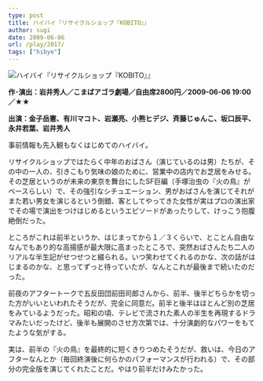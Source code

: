 ```yaml
---
type: post
title: ハイバイ『リサイクルショップ『KOBITO』』
author: sugi
date: 2009-06-06
url: /play/2017/
tags: ["hibye"]
---
```

<img src="/images/play/20090606.jpg" alt="ハイバイ『リサイクルショップ『KOBITO』』" class="alignleft" />

**作･演出：岩井秀人／こまばアゴラ劇場／自由席2800円／2009-06-06 19:00／★★**

**出演：金子岳憲、有川マコト、岩瀬亮、小熊ヒデジ、斉藤じゅんこ、坂口辰平、永井若葉、岩井秀人**

事前情報も先入観もなくはじめてのハイバイ。

リサイクルショップではたらく中年のおばさん（演じているのは男）たちが、その中の一人の、引きこもり気味の娘のために、営業中の店内でお芝居をみせる。その芝居というのが未来の東京を舞台にしたSF巨編（手塚治虫の『火の鳥』がベースらしい）で、その強引なシチュエーション、男がおばさんを演じてそれがまた若い男女を演じるという倒錯、客としてやってきた女性が実はプロの演出家でその場で演出をつけはじめるというエピソードがあったりして、けっこう抱腹絶倒だった。

ところがこれは前半というか、はじまってから１／３くらいで、とことん自由ななんでもあり的な高揚感が最大限に高まったところで、突然おばさんたち二人のリアルな半生記がせつせつと綴られる。いつ笑わせてくれるのかな、次の話がはじまるのかな、と思ってずっと待っていたが、なんとこれが最後まで続いたのだった。

前夜のアフタートークで五反田団前田司郎さんから、前半、後半どちらかを切った方がいいといわれたそうだが、完全に同意だ。前半と後半はほとんど別の芝居をみているようだった。昭和の頃、テレビで流された素人の半生を再現するドラマみたいだったけど、後半も展開のさせ方次第では、十分演劇的なパワーをもてたような気がする。

実は、前半の『火の鳥』を最終的に短くきりつめたそうだが、救いは、今日のアフターなんとか（毎回終演後に何らかのパフォーマンスが行われる）で、その部分の完全版を演じてくれたことだ。やはり前半だけみたかった。
